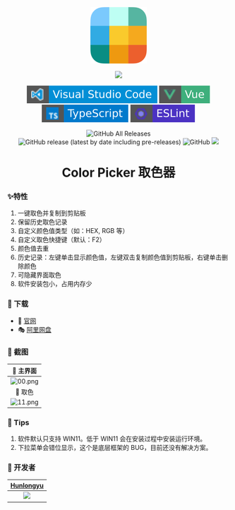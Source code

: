 <p align="center">
	<img width="128" src="/src-tauri/icons/128x128.png" >
</p>
<p align="center">
	<img src="https://forthebadge.com/images/badges/built-with-love.svg">
<p>
<p align="center">
<img src="https://github.com/aleen42/badges/raw/master/src/visual_studio_code_flat_square.svg?sanitize=true">
<img src="https://github.com/aleen42/badges/raw/master/src/vue_flat_square.svg?sanitize=true">
<img src="https://github.com/aleen42/badges/raw/master/src/typescript_flat_square.svg?sanitize=true">
<img src="https://github.com/aleen42/badges/raw/master/src/eslint_flat_square.svg?sanitize=true">
</p>
<p align="center">
<img alt="GitHub All Releases" src="https://img.shields.io/github/downloads/Hunlongyu/color-picker/total?style=for-the-badge">
<img alt="GitHub release (latest by date including pre-releases)" src="https://img.shields.io/github/v/release/Hunlongyu/color-picker?include_prereleases&style=for-the-badge">
<img alt="GitHub" src="https://img.shields.io/github/license/Hunlongyu/color-picker?style=for-the-badge">
<img src="https://img.shields.io/github/workflow/status/Hunlongyu/color-picker/release-build?style=for-the-badge">
<p>

<h1 align="center">Color Picker 取色器</h1>

### ✨特性
1. 一键取色并复制到剪贴板
2. 保留历史取色记录
3. 自定义颜色值类型（如：HEX, RGB 等）
4. 自定义取色快捷键（默认：F2）
5. 颜色值去重
6. 历史记录：左键单击显示颜色值，左键双击复制颜色值到剪贴板，右键单击删除颜色
7. 可隐藏界面取色
8. 软件安装包小，占用内存少


### 🌴 下载

- 🎃 [官网](https://github.com/Hunlongyu/color-picker/releases)
- 🎭 [阿里网盘](https://www.aliyundrive.com/s/tQYzWWqc5Q6)

### 🎨 截图

|                          🥼 主界面                          |
| :----------------------------------------------------------: |
|    ![00.png](https://i.loli.net/2021/11/11/TshuoCgZKeS6J1b.png)    |
|                            🧥 取色                            |
|    ![11.png](https://i.loli.net/2021/11/11/KNLAckDPUz8u2G7.png)    |
### 👀 Tips
1. 软件默认只支持 WIN11。低于 WIN11 会在安装过程中安装运行环境。
2. 下拉菜单会错位显示，这个是底层框架的 BUG，目前还没有解决方案。

### 🍭 开发者

|          [Hunlongyu](https://github.com/Hunlongyu)        |
| :----------------------------------------------------------: |
| <img width="120" src="https://avatars2.githubusercontent.com/u/15273630?s=460&u=48cf3299e2a842c0252233d8be42ef4c5d792138&v=4"/> |